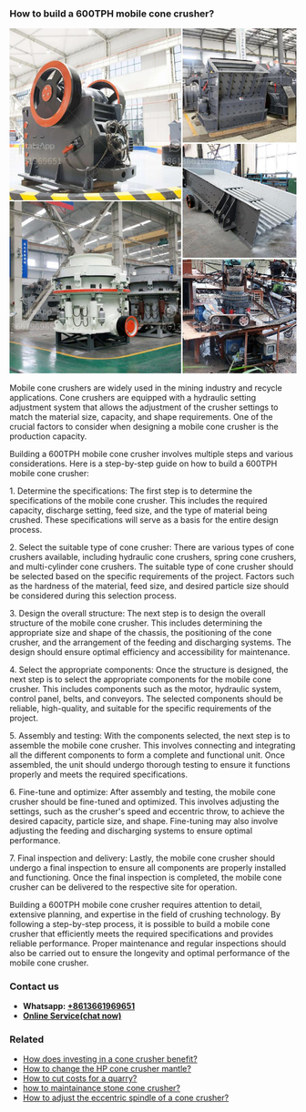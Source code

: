 <h3>How to build a 600TPH mobile cone crusher?</h3><img src='1701745081.jpg' alt=''><p>Mobile cone crushers are widely used in the mining industry and recycle applications. Cone crushers are equipped with a hydraulic setting adjustment system that allows the adjustment of the crusher settings to match the material size, capacity, and shape requirements. One of the crucial factors to consider when designing a mobile cone crusher is the production capacity.</p><p>Building a 600TPH mobile cone crusher involves multiple steps and various considerations. Here is a step-by-step guide on how to build a 600TPH mobile cone crusher:</p><p>1. Determine the specifications: The first step is to determine the specifications of the mobile cone crusher. This includes the required capacity, discharge setting, feed size, and the type of material being crushed. These specifications will serve as a basis for the entire design process.</p><p>2. Select the suitable type of cone crusher: There are various types of cone crushers available, including hydraulic cone crushers, spring cone crushers, and multi-cylinder cone crushers. The suitable type of cone crusher should be selected based on the specific requirements of the project. Factors such as the hardness of the material, feed size, and desired particle size should be considered during this selection process.</p><p>3. Design the overall structure: The next step is to design the overall structure of the mobile cone crusher. This includes determining the appropriate size and shape of the chassis, the positioning of the cone crusher, and the arrangement of the feeding and discharging systems. The design should ensure optimal efficiency and accessibility for maintenance.</p><p>4. Select the appropriate components: Once the structure is designed, the next step is to select the appropriate components for the mobile cone crusher. This includes components such as the motor, hydraulic system, control panel, belts, and conveyors. The selected components should be reliable, high-quality, and suitable for the specific requirements of the project.</p><p>5. Assembly and testing: With the components selected, the next step is to assemble the mobile cone crusher. This involves connecting and integrating all the different components to form a complete and functional unit. Once assembled, the unit should undergo thorough testing to ensure it functions properly and meets the required specifications.</p><p>6. Fine-tune and optimize: After assembly and testing, the mobile cone crusher should be fine-tuned and optimized. This involves adjusting the settings, such as the crusher's speed and eccentric throw, to achieve the desired capacity, particle size, and shape. Fine-tuning may also involve adjusting the feeding and discharging systems to ensure optimal performance.</p><p>7. Final inspection and delivery: Lastly, the mobile cone crusher should undergo a final inspection to ensure all components are properly installed and functioning. Once the final inspection is completed, the mobile cone crusher can be delivered to the respective site for operation.</p><p>Building a 600TPH mobile cone crusher requires attention to detail, extensive planning, and expertise in the field of crushing technology. By following a step-by-step process, it is possible to build a mobile cone crusher that efficiently meets the required specifications and provides reliable performance. Proper maintenance and regular inspections should also be carried out to ensure the longevity and optimal performance of the mobile cone crusher.</p><h3>Contact us</h3><ul><li><strong>Whatsapp:&nbsp;<a href="https://wa.me/8613661969651">+8613661969651</a></strong></li><li><a href="https://swt.shibang-china.com/?git&amp;zhl&amp;How to build a 600TPH mobile cone crusher"><strong>Online Service(chat now)</strong></a></li></ul><h3>Related</h3><ul><li><a href='How does investing in a cone crusher benefit.md'>How does investing in a cone crusher benefit?</a></li><li><a href='How to change the HP cone crusher mantle.md'>How to change the HP cone crusher mantle?</a></li><li><a href='How to cut costs for a quarry.md'>How to cut costs for a quarry?</a></li><li><a href='how to maintainance stone cone crusher.md'>how to maintainance stone cone crusher?</a></li><li><a href='How to adjust the eccentric spindle of a cone crusher.md'>How to adjust the eccentric spindle of a cone crusher?</a></li></ul>